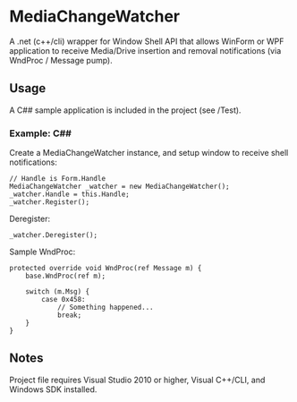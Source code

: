 MediaChangeWatcher
==================

A .net (c++/cli) wrapper for Window Shell API that allows WinForm or WPF application to receive Media/Drive insertion and removal notifications (via WndProc / Message pump).

Usage
-----

A C## sample application is included in the project (see /Test).

### Example: C##
Create a MediaChangeWatcher instance, and setup window to receive shell notifications:
	
	// Handle is Form.Handle
	MediaChangeWatcher _watcher = new MediaChangeWatcher();
	_watcher.Handle = this.Handle;
	_watcher.Register();

Deregister:

	_watcher.Deregister();

Sample WndProc:

    protected override void WndProc(ref Message m) {
        base.WndProc(ref m);
        
        switch (m.Msg) {
            case 0x458:
                // Something happened...
                break;
        }
    }

Notes
-----

Project file requires Visual Studio 2010 or higher, Visual C++/CLI, and Windows SDK installed.

